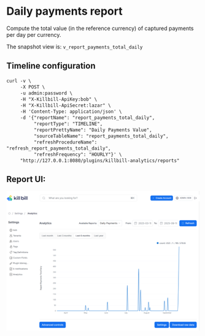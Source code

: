 # Daily payments report

Compute the total value (in the reference currency) of captured payments per day per currency.

The snapshot view is: `v_report_payments_total_daily`

## Timeline configuration

```
curl -v \
     -X POST \
     -u admin:password \
     -H "X-Killbill-ApiKey:bob" \
     -H "X-Killbill-ApiSecret:lazar" \
     -H 'Content-Type: application/json' \
     -d '{"reportName": "report_payments_total_daily",
          "reportType": "TIMELINE",
          "reportPrettyName": "Daily Payments Value",
          "sourceTableName": "report_payments_total_daily",
          "refreshProcedureName": "refresh_report_payments_total_daily",
          "refreshFrequency": "HOURLY"}' \
     "http://127.0.0.1:8080/plugins/killbill-analytics/reports"
```

## Report UI:

![daily-payments-value.png](daily-payments-value.png)